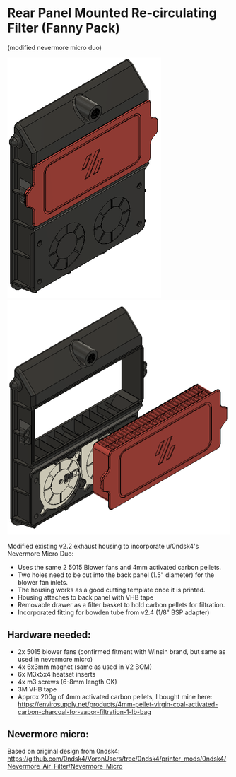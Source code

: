 # Rear Panel Mounted Re-circulating Filter (Fanny Pack)
(modified nevermore micro duo)

![picture](Images/1.PNG)
![picture](Images/5.PNG)

Modified existing v2.2 exhaust housing to incorporate u/0ndsk4's Nevermore Micro Duo:
- Uses the same 2 5015 Blower fans and 4mm activated carbon pellets. 
- Two holes need to be cut into the back panel (1.5" diameter) for the blower fan inlets. 
- The housing works as a good cutting template once it is printed. 
- Housing attaches to back panel with VHB tape
- Removable drawer as a filter basket to hold carbon pellets for filtration.
- Incorporated fitting for bowden tube from v2.4 (1/8" BSP adapter)

## Hardware needed:
- 2x 5015 blower fans (confirmed fitment with Winsin brand, but same as used in nevermore micro)
- 4x 6x3mm magnet (same as used in V2 BOM)
- 6x M3x5x4 heatset inserts
- 4x m3 screws (6-8mm length OK)
- 3M VHB tape
- Approx 200g of 4mm activated carbon pellets, I bought mine here:
https://envirosupply.net/products/4mm-pellet-virgin-coal-activated-carbon-charcoal-for-vapor-filtration-1-lb-bag

## Nevermore micro:
Based on original design from 0ndsk4:
https://github.com/0ndsk4/VoronUsers/tree/0ndsk4/printer_mods/0ndsk4/Nevermore_Air_Filter/Nevermore_Micro
